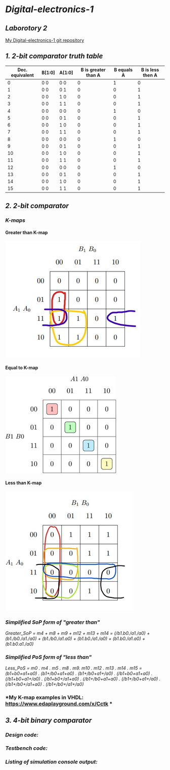 # *Digital-electronics-1*

## *Laborotory 2*

[My Digital-electronics-1 git repository](https://github.com/shad0w3y3/Digital-electronics-1)

## *1. 2-bit comparator truth table*

  Dec. equivalent    |    B[1:0]   |    A[1:0]   |    B is greater than A   |    B equals A   |    B is less then A 
---------------------|-------------|-------------|--------------------------|-----------------|--------------------
        0            |     0 0     |      0 0    |            0             |        1        |           0
        1            |     0 0     |      0 1    |            0             |        0        |           1
        2            |     0 0     |      1 0    |            0             |        0        |           1
        3            |     0 0     |      1 1    |            0             |        0        |           1
        4            |     0 0     |      0 0    |            0             |        1        |           0
        5            |     0 0     |      0 1    |            0             |        0        |           1
        6            |     0 0     |      1 0    |            0             |        0        |           1
        7            |     0 0     |      1 1    |            0             |        0        |           1
        8            |     0 0     |      0 0    |            0             |        1        |           0
        9            |     0 0     |      0 1    |            0             |        0        |           1
        10           |     0 0     |      1 0    |            0             |        0        |           1
        11           |     0 0     |      1 1    |            0             |        0        |           1
        12           |     0 0     |      0 0    |            0             |        1        |           0
        13           |     0 0     |      0 1    |            0             |        0        |           1
        14           |     0 0     |      1 0    |            0             |        0        |           1
        15           |     0 0     |      1 1    |            0             |        0        |           1 



## *2. 2-bit comparator*

### *K-maps*

#### Greater than K-map

![Image](https://github.com/shad0w3y3/Digital-electronics-1/blob/main/Labs/02-logic/Pictures/greater%20than.jpg)

#### Equal to K-map

![Image](https://github.com/shad0w3y3/Digital-electronics-1/blob/main/Labs/02-logic/Pictures/ab%20equals.png)

#### Less than K-map

![Image](https://github.com/shad0w3y3/Digital-electronics-1/blob/main/Labs/02-logic/Pictures/less%20than.jpg)

### *Simplified SoP form of "greater than"*

*Greater_SoP = m4 + m8 + m9 + m12 + m13 + m14 = (/b1.b0./a1./a0) + (b1./b0./a1./a0) + (b1./b0./a1.a0) + (b1.b0./a1./a0) + (b1.b0./a1.a0) + (b1.b0.a1./a0)*


### *Simplified PoS form of "less than"*
*Less_PoS = m0 . m4 . m5 . m8 . m9. m10 . m12 . m13 . m14 . m15 = (b1+b0+a1+a0) . (b1+/b0+a1+a0) . (b1+/b0+a1+/a0) . (/b1+b0+a1+a0) . (/b1+b0+a1+/a0) . (/b1+b0+/a1+a0) . (/b1+/b0+a1+a0) . (/b1+/b0+a1+/a0) . (/b1+/b0+/a1+a0) . (/b1+/b0+/a1+/a0)*


### *My K-map examples in VHDL: https://www.edaplayground.com/x/Cctk * 

## *3. 4-bit binary comparator*

### *Design code:*







### *Testbench code:*




### *Listing of simulation console output:*